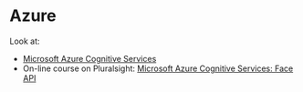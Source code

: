 # Azure
Look at:
- [Microsoft Azure Cognitive Services](https://azure.microsoft.com/en-us/services/cognitive-services/?&OCID=AID719812_SEM_4nh3t7ij&lnkd=Google_Azure_Brand&dclid=CjgKEAjwndvlBRD3k-OY7oii60gSJACR1QwT3hEygBFZBQk7cw-iN6QEbknPUL8hnipshb5G4gAigfD_BwE)
- On-line course on Pluralsight: [Microsoft Azure Cognitive Services: Face API](https://app.pluralsight.com/player?name=0ce6cba2-b6a1-4df2-9409-74efdad43e5a&mode=live&clip=0&course=microsoft-azure-cognitive-services-face-api&author=steve-michelotti)

